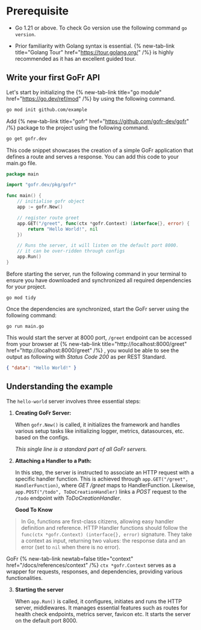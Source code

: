 # Prerequisite

- Go 1.21 or above.
  To check Go version use the following command `go version`.

- Prior familiarity with Golang syntax is essential. {% new-tab-link title="Golang Tour" href="https://tour.golang.org/" /%} is highly recommended as it has an excellent guided tour.

## Write your first GoFr API

Let's start by initializing the {% new-tab-link title="go module" href="https://go.dev/ref/mod" /%} by using the following command.

```bash
go mod init github.com/example
```

Add {% new-tab-link title="gofr" href="https://github.com/gofr-dev/gofr" /%} package to the project using the following command.

```bash
go get gofr.dev
```

This code snippet showcases the creation of a simple GoFr application that defines a route and serves a response. 
You can add this code to your main.go file.

```go
package main

import "gofr.dev/pkg/gofr"

func main() {
	// initialise gofr object
	app := gofr.New()

	// register route greet
	app.GET("/greet", func(ctx *gofr.Context) (interface{}, error) {
		return "Hello World!", nil
	})

	// Runs the server, it will listen on the default port 8000.
	// it can be over-ridden through configs
	app.Run()
}
```

Before starting the server, run the following command in your terminal to ensure you have downloaded and synchronized all required dependencies for your project.

`go mod tidy`

Once the dependencies are synchronized, start the GoFr server using the following command:

`go run main.go`

This would start the server at 8000 port, `/greet` endpoint can be accessed from your browser at {% new-tab-link title="http://localhost:8000/greet" href="http://localhost:8000/greet" /%} , you would be able to see the output as following with _Status Code 200_ as per REST Standard.

```json
{ "data": "Hello World!" }
```

## Understanding the example

The `hello-world` server involves three essential steps:

1. **Creating GoFr Server:**

   When `gofr.New()` is called, it initializes the framework and handles various setup tasks like initializing logger, metrics, datasources, etc. based on the configs.

   _This single line is a standard part of all GoFr servers._

2. **Attaching a Handler to a Path:**

   In this step, the server is instructed to associate an HTTP request with a specific handler function. This is achieved through `app.GET("/greet", HandlerFunction)`, where _GET /greet_ maps to HandlerFunction. Likewise, `app.POST("/todo", ToDoCreationHandler)` links a _POST_ request to the `/todo` endpoint with _ToDoCreationHandler_.

   **Good To Know**

> In Go, functions are first-class citizens, allowing easy handler definition and reference.
> HTTP Handler functions should follow the `func(ctx *gofr.Context) (interface{}, error)` signature.
> They take a context as input, returning two values: the response data and an error (set to `nil` when there is no error).

GoFr {% new-tab-link  newtab=false title="context" href="/docs/references/context" /%} `ctx *gofr.Context` serves as a wrapper for requests, responses, and dependencies, providing various functionalities.

3. **Starting the server**

   When `app.Run()` is called, it configures, initiates and runs the HTTP server, middlewares. It manages essential features such as routes for health check endpoints, metrics server, favicon etc. It starts the server on the default port 8000.
